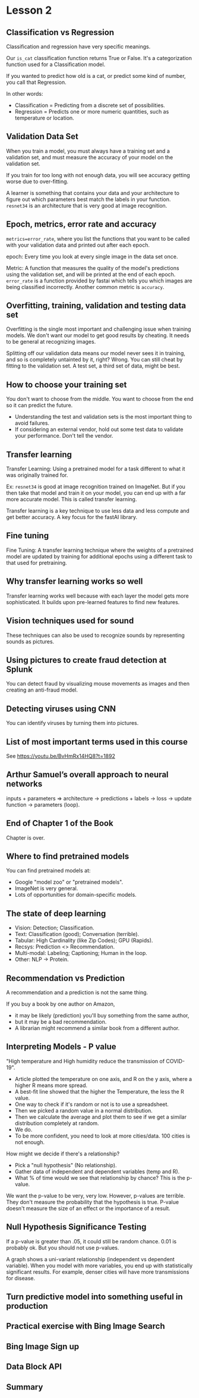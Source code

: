 # Lesson 2

## Classification vs Regression

Classification and regression have very specific meanings.

Our `is_cat` classification function returns True or False. It's a categorization function used for a Classification 
model.

If you wanted to predict how old is a cat, or predict some kind of number, you call that Regression.

In other words: 
- Classification = Predicting from a discrete set of possibilities.
- Regression = Predicts one or more numeric quantities, such as temperature or location.

## Validation Data Set

When you train a model, you must always have a training set and a validation set, and must measure the accuracy of your
model on the validation set.

If you train for too long with not enough data, you will see accuracy getting worse due to over-fitting.

A learner is something that contains your data and your architecture to figure out which parameters best match the 
labels in your function.  
`resnet34` is an architecture that is very good at image recognition.

## Epoch, metrics, error rate and accuracy

`metrics=error_rate`, where you list the functions that you want to be called with your validation data and printed
out after each epoch.

epoch: Every time you look at every single image in the data set once.

Metric: A function that measures the quality of the model's predictions using the validation set, and will be printed
at the end of each epoch. `error_rate` is a function provided by fastai which tells you which images are being 
classified incorrectly. Another common metric is `accuracy`.

## Overfitting, training, validation and testing data set

Overfitting is the single most important and challenging issue when training models.
We don't want our model to get good results by cheating. It needs to be general at recognizing images.

Splitting off our validation data means our model never sees it in training, and so is completely untainted by it, 
right? Wrong. You can still cheat by fitting to the validation set. A test set, a third set of data, might be best.

## How to choose your training set

You don't want to choose from the middle. You want to choose from the end so it can predict the future.

* Understanding the test and validation sets is the most important thing to avoid failures.
* If considering an external vendor, hold out some test data to validate your performance. Don't tell the vendor.

## Transfer learning

Transfer Learning: Using a pretrained model for a task different to what it was originally trained for.

Ex: `resnet34` is good at image recognition trained on ImageNet. But if you then take that model and train it
on your model, you can end up with a far more accurate model. This is called transfer learning.

Transfer learning is a key technique to use less data and less compute and get better accuracy. A key focus for the 
fastAI library.

## Fine tuning

Fine Tuning: A transfer learning technique where the weights of a pretrained model are updated by training
for additional epochs using a different task to that used for pretraining.

## Why transfer learning works so well

Transfer learning works well because with each layer the model gets more sophisticated. It builds upon 
pre-learned features to find new features.

## Vision techniques used for sound

These techniques can also be used to recognize sounds by representing sounds as pictures.

## Using pictures to create fraud detection at Splunk

You can detect fraud by visualizing mouse movements as images and then creating an anti-fraud model.

## Detecting viruses using CNN

You can identify viruses by turning them into pictures.

## List of most important terms used in this course

See https://youtu.be/BvHmRx14HQ8?t=1892

## Arthur Samuel’s overall approach to neural networks

inputs + parameters => architecture -> predictions + labels -> loss -> update function -> parameters (loop).

## End of Chapter 1 of the Book

Chapter is over.

## Where to find pretrained models

You can find pretrained models at: 
* Google "model zoo" or "pretrained models".
* ImageNet is very general.
* Lots of opportunities for domain-specific models.

## The state of deep learning

* Vision: Detection; Classification.
* Text: Classification (good); Conversation (terrible).
* Tabular: High Cardinality (like Zip Codes); GPU (Rapids).
* Recsys: Prediction <> Recommendation.
* Multi-modal: Labeling; Captioning; Human in the loop.
* Other: NLP -> Protein.

## Recommendation vs Prediction

A recommendation and a prediction is not the same thing.

If you buy a book by one author on Amazon, 
* it may be likely (prediction) you'll buy something from the same author, 
* but it may be a bad recommendation.
* A librarian might recommend a similar book from a different author.

## Interpreting Models - P value

"High temperature and High humidity reduce the transmission of COVID-19".
* Article plotted the temperature on one axis, and R on the y axis, where a higher R means more spread.
* A best-fit line showed that the higher the Temperature, the less the R value.
* One way to check if it's random or not is to use a spreadsheet.
* Then we picked a random value in a normal distribution.
* Then we calculate the average and plot them to see if we get a similar distribution completely at random.
* We do. 
* To be more confident, you need to look at more cities/data. 100 cities is not enough.

How might we decide if there's a relationship?
* Pick a "null hypothesis" (No relationship).
* Gather data of independent and dependent variables (temp and R).
* What % of time would we see that relationship by chance? This is the p-value.

We want the p-value to be very, very low. However, p-values are terrible. They don't measure the probability that
the hypothesis is true. P-value doesn't measure the size of an effect or the importance of a result.

## Null Hypothesis Significance Testing

If a p-value is greater than .05, it could still be random chance. 0.01 is probably ok. But you should not use p-values.

A graph shows a uni-variant relationship (independent vs dependent variable). When you model with more variables,
you end up with statistically significant results. For example, denser cities will have more transmissions for disease.

## Turn predictive model into something useful in production
## Practical exercise with Bing Image Search
## Bing Image Sign up
## Data Block API
## Summary
